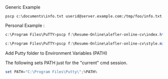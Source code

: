 Generic Example

`pscp c:\documents\info.txt userid@server.example.com:/tmp/foo/info.txt`

Personal Example :

```powershell
c:\Program Files\PuTTY>pscp f:\Resume-Online\alefler-online-cv\index.html j1jwhpxk9kxy@aaronlefler.com:"public_html"
```
```powershell
c:\Program Files\PuTTY>pscp f:\Resume-Online\alefler-online-cv\style.min.css j1jwhpxk9kxy@aaronlefler.com:"public_html"
```

Add Putty folder to Environment Variables (PATH)

The following sets PATH just for the "current" cmd session.

```powershell
set PATH="C:\Program Files\Putty\";%PATH%
```


